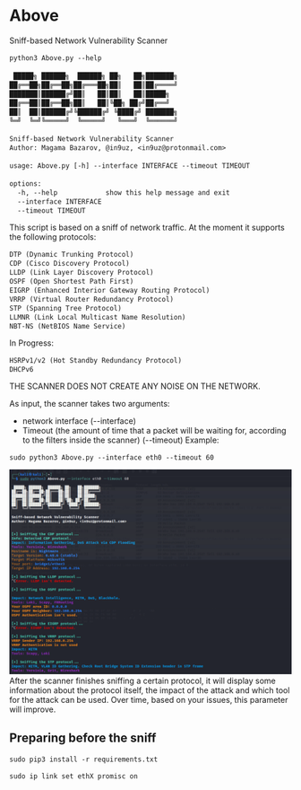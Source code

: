 # Above
Sniff-based Network Vulnerability Scanner

```
python3 Above.py --help

 █████╗ ██████╗  ██████╗ ██╗   ██╗███████╗
██╔══██╗██╔══██╗██╔═══██╗██║   ██║██╔════╝
███████║██████╔╝██║   ██║██║   ██║█████╗
██╔══██║██╔══██╗██║   ██║╚██╗ ██╔╝██╔══╝
██║  ██║██████╔╝╚██████╔╝ ╚████╔╝ ███████╗
╚═╝  ╚═╝╚═════╝  ╚═════╝   ╚═══╝  ╚══════╝

Sniff-based Network Vulnerability Scanner
Author: Magama Bazarov, @in9uz, <in9uz@protonmail.com>

usage: Above.py [-h] --interface INTERFACE --timeout TIMEOUT

options:
  -h, --help            show this help message and exit
  --interface INTERFACE
  --timeout TIMEOUT
  ```

This script is based on a sniff of network traffic. At the moment it supports the following protocols:

```
DTP (Dynamic Trunking Protocol)
CDP (Cisco Discovery Protocol)
LLDP (Link Layer Discovery Protocol)
OSPF (Open Shortest Path First)
EIGRP (Enhanced Interior Gateway Routing Protocol)
VRRP (Virtual Router Redundancy Protocol)
STP (Spanning Tree Protocol)
LLMNR (Link Local Multicast Name Resolution)
NBT-NS (NetBIOS Name Service)
```
In Progress:
```
HSRPv1/v2 (Hot Standby Redundancy Protocol)
DHCPv6
```
THE SCANNER DOES NOT CREATE ANY NOISE ON THE NETWORK.

As input, the scanner takes two arguments:
  - network interface (--interface)
  - Timeout (the amount of time that a packet will be waiting for, according to the filters inside the scanner) (--timeout)
Example:
```
sudo python3 Above.py --interface eth0 --timeout 60
```
![](example.png)
After the scanner finishes sniffing a certain protocol, it will display some information about the protocol itself, the impact of the attack and which tool for the attack can be used. Over time, based on your issues, this parameter will improve.

## Preparing before the sniff
```
sudo pip3 install -r requirements.txt
```

```
sudo ip link set ethX promisc on
```

